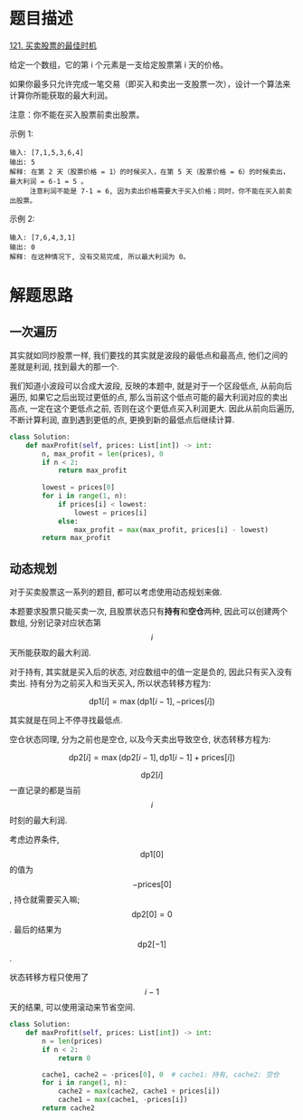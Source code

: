 # 题目描述

[121. 买卖股票的最佳时机](https://leetcode-cn.com/problems/best-time-to-buy-and-sell-stock/)

给定一个数组，它的第 i 个元素是一支给定股票第 i 天的价格。

如果你最多只允许完成一笔交易（即买入和卖出一支股票一次），设计一个算法来计算你所能获取的最大利润。

注意：你不能在买入股票前卖出股票。

示例 1:
```
输入: [7,1,5,3,6,4]
输出: 5
解释: 在第 2 天（股票价格 = 1）的时候买入，在第 5 天（股票价格 = 6）的时候卖出，最大利润 = 6-1 = 5 。
     注意利润不能是 7-1 = 6, 因为卖出价格需要大于买入价格；同时，你不能在买入前卖出股票。
```

示例 2:
```
输入: [7,6,4,3,1]
输出: 0
解释: 在这种情况下, 没有交易完成, 所以最大利润为 0。
```

# 解题思路

## 一次遍历

其实就如同炒股票一样, 我们要找的其实就是波段的最低点和最高点, 他们之间的差就是利润, 找到最大的那一个.

我们知道小波段可以合成大波段, 反映的本题中, 就是对于一个区段低点, 从前向后遍历, 如果它之后出现过更低的点, 那么当前这个低点可能的最大利润对应的卖出高点, 一定在这个更低点之前, 否则在这个更低点买入利润更大. 因此从前向后遍历, 不断计算利润, 直到遇到更低的点, 更换到新的最低点后继续计算.

```python
class Solution:
    def maxProfit(self, prices: List[int]) -> int:
        n, max_profit = len(prices), 0
        if n < 2:
            return max_profit
        
        lowest = prices[0]
        for i in range(1, n):
            if prices[i] < lowest:
                lowest = prices[i]
            else:
                max_profit = max(max_profit, prices[i] - lowest)
        return max_profit
```

## 动态规划

对于买卖股票这一系列的题目, 都可以考虑使用动态规划来做.

本题要求股票只能买卖一次, 且股票状态只有**持有**和**空仓**两种, 因此可以创建两个数组, 分别记录对应状态第$$i$$天所能获取的最大利润.

对于持有, 其实就是买入后的状态, 对应数组中的值一定是负的, 因此只有买入没有卖出. 持有分为之前买入和当天买入, 所以状态转移方程为:

$$\text{dp1}[i] = \max(\text{dp1}[i - 1], -\text{prices}[i])$$

其实就是在同上不停寻找最低点.

空仓状态同理, 分为之前也是空仓, 以及今天卖出导致空仓, 状态转移方程为:

$$\text{dp2}[i] = \max(\text{dp2}[i - 1], \text{dp1}[i - 1] + \text{prices}[i])$$

$$\text{dp2}[i]$$一直记录的都是当前$$i$$时刻的最大利润.

考虑边界条件, $$\text{dp1}[0]$$的值为$$-\text{prices}[0]$$, 持仓就需要买入嘛; $$\text{dp2}[0] = 0$$. 最后的结果为$$\text{dp2}[-1]$$.

状态转移方程只使用了$$i-1$$天的结果, 可以使用滚动来节省空间.

```python
class Solution:
    def maxProfit(self, prices: List[int]) -> int:
        n = len(prices)
        if n < 2:
            return 0

        cache1, cache2 = -prices[0], 0  # cache1: 持有, cache2: 空仓
        for i in range(1, n):
            cache2 = max(cache2, cache1 + prices[i])
            cache1 = max(cache1, -prices[i])
        return cache2
```
